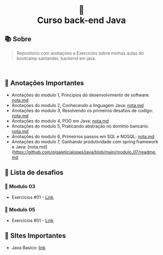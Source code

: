 
<h1 align="center">
🌺 <br> Curso back-end Java
</h1>


## 📚 Sobre 
> Repositorio com anotações e Exercicios sobre minhas aulas do bootcamp santander, backend em java. 
<br>

## 📝 Anotações Importantes

* Anotações do modulo 1, Principios do desenvolvimento de software: [nota.md](https://github.com/olgaleticialopes/java/blob/main/modulo_01/readme.md)
* Anotações do modulo 2, Conhecendo a linguagem Java: [nota.md](https://github.com/olgaleticialopes/java/blob/main/modulo_02/readme.md)
* Anotações do modulo 3, Resolvendo os primeiros desafios de codigo: [nota.md](https://github.com/olgaleticialopes/java/tree/main/modulo_03)
* Anotações do modulo 4, POO em Java: [nota.md](https://github.com/olgaleticialopes/java/tree/main/modulo_04)
* Anotações do modulo 5, Praticando abstração no domínio bancario: [nota.md](https://github.com/olgaleticialopes/java/tree/main/modulo_05)
* Anotações do modulo 6, Primeirros passos em SQL e NOSQL: [nota.md](https://github.com/olgaleticialopes/java/blob/main/modulo_06/readme.md)
* Anotações do modulo 7, Ganhando produtividade com spring framework e Java: [nota.md](https://github.com/olgaleticialopes/java/blob/main/modulo_07/readme.md

## 🤖 Lista de desafios

### 🔗 Modulo 03

- Exercícios #01 - [Link](https://github.com/olgaleticialopes/java/blob/main/modulo_03/readme.md)

### 🔗 Modulo 05

- Exercícios #01 - [Link](https://github.com/olgaleticialopes/java/blob/main/modulo_05/readme.md)


## 📝 SItes Importantes
* Java Basico: [link](https://glysns.gitbook.io/java-basico/)
